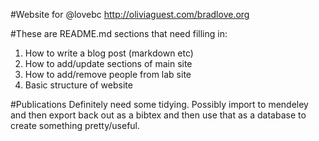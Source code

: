 #Website for @lovebc http://oliviaguest.com/bradlove.org 

#These are README.md sections that need filling in:

1. How to write a blog post (markdown etc)
2. How to add/update sections of main site
3. How to add/remove people from lab site
4. Basic structure of website

#Publications
Definitely need some tidying. Possibly import to mendeley and then export back out as a bibtex and then use that as a database to create something pretty/useful. 

